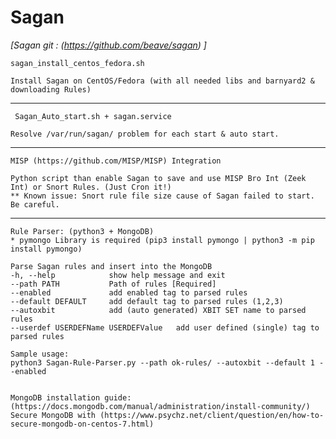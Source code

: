 # Sagan


<cite>[Sagan git : (https://github.com/beave/sagan) ]</cite>

    sagan_install_centos_fedora.sh
    
    Install Sagan on CentOS/Fedora (with all needed libs and barnyard2 & downloading Rules)
    
 -------------------------------------------
    
     Sagan_Auto_start.sh + sagan.service
	
    Resolve /var/run/sagan/ problem for each start & auto start.
    
-------------------------------------------
    
    MISP (https://github.com/MISP/MISP) Integration
    
    Python script than enable Sagan to save and use MISP Bro Int (Zeek Int) or Snort Rules. (Just Cron it!)
    ** Known issue: Snort rule file size cause of Sagan failed to start. Be careful.
    
-------------------------------------------

    Rule Parser: (python3 + MongoDB)
    * pymongo Library is required (pip3 install pymongo | python3 -m pip install pymongo)
    
    Parse Sagan rules and insert into the MongoDB
  	-h, --help            show help message and exit
  	--path PATH           Path of rules [Required]
  	--enabled             add enabled tag to parsed rules
  	--default DEFAULT     add default tag to parsed rules (1,2,3)
  	--autoxbit            add (auto generated) XBIT SET name to parsed rules
  	--userdef USERDEFName USERDEFValue	 add user defined (single) tag to parsed rules
    
    Sample usage:
    python3 Sagan-Rule-Parser.py --path ok-rules/ --autoxbit --default 1 --enabled
    
    
    MongoDB installation guide: (https://docs.mongodb.com/manual/administration/install-community/)
    Secure MongoDB with (https://www.psychz.net/client/question/en/how-to-secure-mongodb-on-centos-7.html)
    

